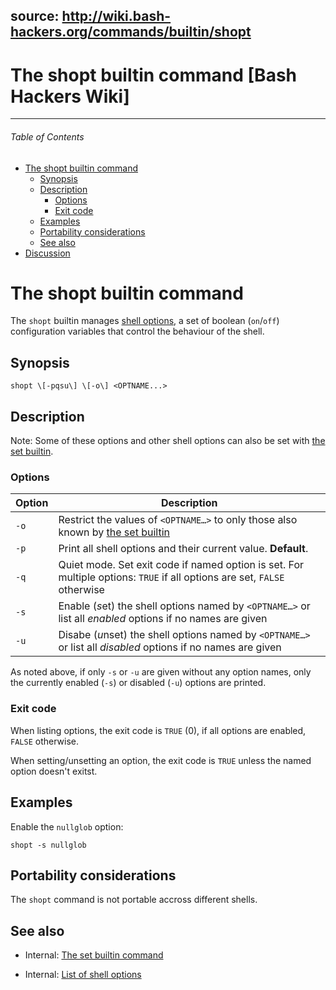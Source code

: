 source: http://wiki.bash-hackers.org/commands/builtin/shopt
--- 


# The shopt builtin command [Bash Hackers Wiki]

---------------------------
###### Table of Contents

-   [The shopt builtin command](#the_shopt_builtin_command)
    -   [Synopsis](#synopsis)
    -   [Description](#description)
        -   [Options](#options)
        -   [Exit code](#exit_code)
    -   [Examples](#examples)
    -   [Portability considerations](#portability_considerations)
    -   [See also](#see_also)
-   [Discussion](#discussion__section)

# The shopt builtin command[](#the_shopt_builtin_command)

The `shopt` builtin manages [shell options](/internals/shell_options "internals:shell_options"), a set of boolean (`on`/`off`) configuration variables that control the behaviour of the shell.

## Synopsis[](#synopsis)

```
shopt \[-pqsu\] \[-o\] <OPTNAME...>
```

## Description[](#description)

Note: Some of these options and other shell options can also be set with [the set builtin](/commands/builtin/set "commands:builtin:set").

### Options[](#options)

| Option | Description |
| --- | --- |
| `-o` | Restrict the values of `<OPTNAME…>` to only those also known by [the set builtin](/commands/builtin/set "commands:builtin:set") |
| `-p` | Print all shell options and their current value. __Default__. |
| `-q` | Quiet mode. Set exit code if named option is set. For multiple options: `TRUE` if all options are set, `FALSE` otherwise |
| `-s` | Enable (*s*et) the shell options named by `<OPTNAME…>` or list all *enabled* options if no names are given |
| `-u` | Disabe (*u*nset) the shell options named by `<OPTNAME…>` or list all *disabled* options if no names are given |

As noted above, if only `-s` or `-u` are given without any option names, only the currently enabled (`-s`) or disabled (`-u`) options are printed.

### Exit code[](#exit_code)

When listing options, the exit code is `TRUE` (0), if all options are enabled, `FALSE` otherwise.

When setting/unsetting an option, the exit code is `TRUE` unless the named option doesn't exitst.

## Examples[](#examples)

Enable the `nullglob` option:

```
shopt -s nullglob
```

## Portability considerations[](#portability_considerations)

The `shopt` command is not portable accross different shells.

## See also[](#see_also)

-   Internal: [The set builtin command](/commands/builtin/set "commands:builtin:set")
    
-   Internal: [List of shell options](/internals/shell_options "internals:shell_options")
    

